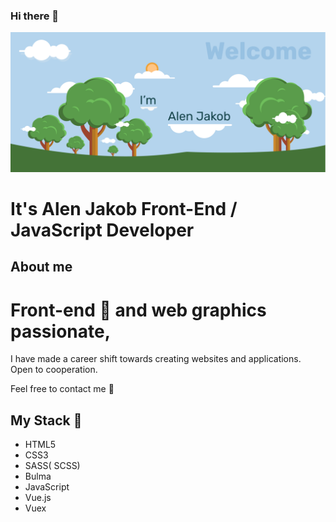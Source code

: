 ### Hi there 👋

![Alen Jakob Welcome](/AlenJakobGit.png)

# It's Alen Jakob Front-End / JavaScript Developer

## About me 


# Front-end 🤔 and web graphics passionate,
I have made a career shift towards creating websites and applications.
Open to cooperation.

Feel free to contact me 💬

## My Stack 🌱

- HTML5
- CSS3
- SASS( SCSS)
- Bulma
- JavaScript
- Vue.js
- Vuex





<!--
**AlenJakob/AlenJakob** is a ✨ _special_ ✨ repository because its `README.md` (this file) appears on your GitHub profile.

Here are some ideas to get you started:

- 🔭 I’m currently working on ...
- 🌱 I’m currently learning ...
- 👯 I’m looking to collaborate on ...
- 🤔 I’m looking for help with ...
- 💬 Ask me about ...
- 📫 How to reach me: ...
- 😄 Pronouns: ...
- ⚡ Fun fact: ...
-->
